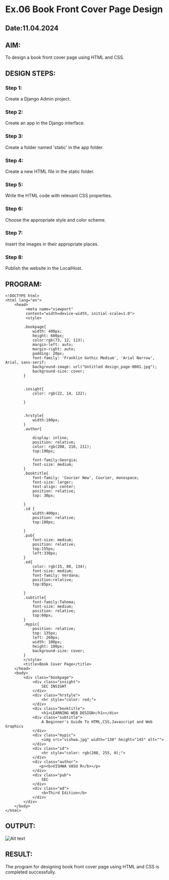 # Ex.06 Book Front Cover Page Design
## Date:11.04.2024
## AIM:
To design a book front cover page using HTML and CSS.

## DESIGN STEPS:

### Step 1:
Create a Django Admin project.

### Step 2:
Create an app in the Django interface.

### Step 3:
Create a folder named 'static' in the app folder.

### Step 4:
Create a new HTML file in the static folder.

### Step 5:
Write the HTML code with relevant CSS properties.

### Step 6:
Choose the appropriate style and color scheme.

### Step 7:
Insert the images in their appropriate places.

### Step 8:
Publish the website in the LocalHost.

## PROGRAM:
```
<!DOCTYPE html>
<html lang="en">
    <head>
         <meta name="viewport" 
         content="width=device-width, initial-scale=1.0">
         <style>

        .bookpage{
            width: 400px;
            height: 600px;
            color:rgb(73, 12, 113);
            margin-left: auto;
            margin-right: auto;
            padding: 20px;
            font-family: 'Franklin Gothic Medium', 'Arial Narrow', Arial, sans-serif;
            background-image: url("Untitled design_page-0001.jpg");
            background-size: cover;
        }
            

        .insight{
            color: rgb(22, 14, 132);

        }

        
        .hrstyle{
            width:100px;
        }
        .author{
        
            display: inline;
            position: relative;
            color: rgb(208, 216, 211);
            top:190px;
            
            font-family:Georgia;
            font-size: medium;
        }
        .booktitle{
            font-family: 'Courier New', Courier, monospace;
            font-size: larger;
            text-align: center;
            position: relative;
            top: 30px;
        
        }
        .id {
            width:400px;
            position: relative;
            top:180px;
            
        }
        .pub{
            font-size: medium;
            position: relative;
            top:155px;
            left:330px;
        }
        .ed{
            color: rgb(15, 80, 134);
            font-size: medium;
            font-family: Verdana;
            position:relative;
            top:85px;

        }
        .subtitle{
            font-family:Tahoma;
            font-size: medium;
            position: relative;
            top:60px;
        }
        .mypic{
            position: relative;
            top: 135px;
            left: 260px;
            width: 100px;
            height: 100px;
            background-size: cover;
        }
        </style>
        <title>Book Cover Page</title>
    </head>
    <body>
        <div class="bookpage">
            <div class="insight">
                SEC INSIGHT
            </div>
            <div class="hrstyle">
                <hr style="color: red;">
            </div>
            <div class="booktitle">
                <h1>LEARNING WEB DESIGN</h1></div>
            <div class="subtitle">
                A Beginner's Guide To HTML,CSS,Javascript and Web Graphics
            </div>
            <div class="mypic">
                <img src="vishwa.jpg" width="130" height="145" alt="">
            </div>
            <div class="id">
                <hr style="color: rgb(208, 255, 0);">
            </div>
            <div class="author">
               <p><b>VISHWA VASU R</b></p>
            </div>
            <div class="pub">
                SEC
            </div>
            <div class="ed">
                <b>Third Edition</b>
            </div>
        </div>
    </body>
</html>
```
## OUTPUT:
![Alt text](<sam/Screenshot 2024-04-11 140622.png>)

## RESULT:
The program for designing book front cover page using HTML and CSS is completed successfully.
